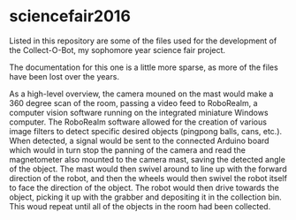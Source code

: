 # sciencefair2016
Listed in this repository are some of the files used for the development of the Collect-O-Bot, my sophomore year science fair project.

The documentation for this one is a little more sparse, as more of the files have been lost over the years. 

As a high-level overview, the camera mouned on the mast would make a 360 degree scan of the room, passing a video feed to RoboRealm, a computer vision software running on the integrated miniature Windows computer. The RoboRealm software allowed for the creation of various image filters to detect specific desired objects (pingpong balls, cans, etc.). When detected, a signal would be sent to the connected Arduino board which would in turn stop the panning of the camera and read the magnetometer also mounted to the camera mast, saving the detected angle of the object. The mast would then swivel around to line up with the forward direction of the robot, and then the wheels would then swivel the robot itself to face the direction of the object. The robot would then drive towards the object, picking it up with the grabber and depositing it in the collection bin. This woud repeat until all of the objects in the room had been collected.
